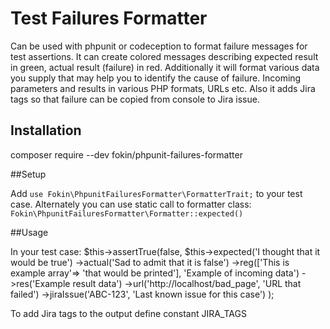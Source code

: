 # Test Failures Formatter
Can be used with phpunit or codeception to format failure messages for test assertions.
It can create colored messages describing expected result in green, actual result (failure) in red. 
Additionally it will format various data you supply that may help you to identify the cause of failure. 
Incoming parameters and results in various PHP formats, URLs etc. 
Also it adds Jira tags so that failure can be copied from console to Jira issue.   

## Installation

composer require --dev fokin/phpunit-failures-formatter

##Setup

Add `use Fokin\PhpunitFailuresFormatter\FormatterTrait;` to your test case. 
Alternately you can use static call to formatter class:
`Fokin\PhpunitFailuresFormatter\Formatter::expected()`

##Usage

In your test case:
$this->assertTrue(false, 
    $this->expected('I thought that it would be true')
        ->actual('Sad to admit that it is false')
        ->reg(['This is example array'=> 'that would be printed'], 'Example of incoming data')
        ->res('Example result data')
        ->url('http://localhost/bad_page', 'URL that failed')
        ->jiraIssue('ABC-123', 'Last known issue for this case')
); 

To add Jira tags to the output define constant JIRA_TAGS 
